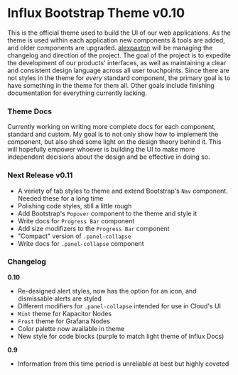 # Influx Bootstrap Theme v0.10

This is the official theme used to build the UI of our web applications. As the theme is used within each application new components & tools are added, and older components are upgraded. [alexpaxton](https://github.com/alexpaxton) will be managing the changelog and direction of the project.
The goal of the project is to expedite the development of our products' interfaces, as well as maintaining a clear and consistent design language across all user touchpoints. Since there are not styles in the theme for *every* standard component, the primary goal is to have something in the theme for them all. Other goals include finishing documentation for everything currently lacking.

### Theme Docs

Currently working on writing more complete docs for each component, standard and custom. My goal is to not only show how to implement the component, but also shed some light on the design theory behind it. This will hopefully empower whoever is building the UI to make more independent decisions about the design and be effective in doing so.

### Next Release v0.11

- A veriety of tab styles to theme and extend Bootstrap's `Nav` component. Needed these for a long time
- Polishing code styles, still a little rough
- Add Bootstrap's `Popover` component to the theme and style it
- Write docs for `Progress Bar` component
- Add size modifizers to the `Progress Bar` component
- "Compact" version of `.panel-collapse`
- Write docs for `.panel-collapse` component

### Changelog

**0.10**
- Re-designed alert styles, now has the option for an icon, and dismissable alerts are styled
- Different modifiers for `.panel-collapse` intended for use in Cloud's UI
 - `Mint` theme for Kapacitor Nodes
 - `Frost` theme for Grafana Nodes
- Color palette now available in theme
- New style for code blocks (purple to match light theme of Influx Docs)

**0.9**
- Information from this time period is unreliable at best but highly coveted

